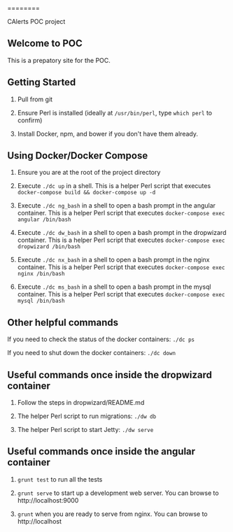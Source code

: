 
========

CAlerts POC project

## Welcome to POC

This is a prepatory site for the POC.

## Getting Started

1. Pull from git

2. Ensure Perl is installed (ideally at `/usr/bin/perl`, type `which perl` to confirm)

3. Install Docker, npm, and bower if you don't have them already.

## Using Docker/Docker Compose

1. Ensure you are at the root of the project directory

2. Execute `./dc up` in a shell.
      This is a helper Perl script that executes `docker-compose build && docker-compose up -d`

3. Execute `./dc ng_bash` in a shell to open a bash prompt in the angular container.
      This is a helper Perl script that executes `docker-compose exec angular /bin/bash`

4. Execute `./dc dw_bash` in a shell to open a bash prompt in the dropwizard container.
      This is a helper Perl script that executes `docker-compose exec dropwizard /bin/bash`

6. Execute `./dc nx_bash` in a shell to open a bash prompt in the nginx container.
      This is a helper Perl script that executes `docker-compose exec nginx /bin/bash`

7. Execute `./dc ms_bash` in a shell to open a bash prompt in the mysql container.
      This is a helper Perl script that executes `docker-compose exec mysql /bin/bash`

## Other helpful commands

If you need to check the status of the docker containers: `./dc ps`

If you need to shut down the docker containers: `./dc down`

## Useful commands once inside the dropwizard container

1. Follow the steps in dropwizard/README.md

2. The helper Perl script to run migrations: `./dw db`

3. The helper Perl script to start Jetty: `./dw serve`

## Useful commands once inside the angular container

1. `grunt test` to run all the tests

2. `grunt serve` to start up a development web server. You can browse to http://localhost:9000

3. `grunt` when you are ready to serve from nginx. You can browse to http://localhost
